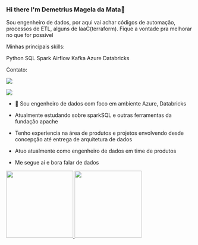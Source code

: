 ### Hi there  I'm Demetrius Magela da Mata👋

Sou engenheiro de dados, por aqui vai achar códigos de automação, processos de ETL, alguns de IaaC(terraform). Fique a vontade pra melhorar no que for possivel 

Minhas principais skills:

<link rel="stylesheet" href="https://cdn.jsdelivr.net/gh/devicons/devicon@v2.15.1/devicon.min.css"> Python  
<link rel="stylesheet" href="https://cdn.jsdelivr.net/gh/devicons/devicon@v2.15.1/devicon.min.css"> SQL  
<link rel="stylesheet" href="https://cdn.jsdelivr.net/gh/devicons/devicon@v2.15.1/devicon.min.css"> Spark  
Airflow  
<link rel="stylesheet" href="https://cdn.jsdelivr.net/gh/devicons/devicon@v2.15.1/devicon.min.css"> Kafka  
<link rel="stylesheet" href="https://cdn.jsdelivr.net/gh/devicons/devicon@v2.15.1/devicon.min.css"> Azure  
Databricks

Contato:

 <a href="https://www.linkedin.com/in/demetrius-mata-6aa74910a/" target="_blank"><img src="https://img.shields.io/badge/-LinkedIn-%230077B5?style=for-the-badge&logo=linkedin&logoColor=white" target="_blank"></a>   
</div> <a href = "dimagela25@gmail.com"><img src="https://img.shields.io/badge/Gmail-D14836?style=for-the-badge&logo=gmail&logoColor=white" target="_blank"></a>


- 🔭 Sou engenheiro de dados com foco em ambiente Azure, Databricks

- Atualmente estudando sobre sparkSQL e outras ferramentas da fundação apache 

- Tenho experiencia na área de produtos e projetos envolvendo desde concepção até entrega de arquitetura de dados

- Atuo atualmente como engenheiro de dados em time de produtos

- Me segue ai e bora falar de dados 

<div>
<a href="https://github.com/demetriusengdados">
<img height="180em" src="https://github-readme-stats.vercel.app/api/top-langs/?username=demetriusengdados&layout=compact&langs_count=7&theme=dracula"/>
<img height="180em" src="https://github-readme-stats.vercel.app/api?username=demetriusengdados&show_icons=true&theme=dracula&include_all_commits=true&count_private=true"/>
</div>
